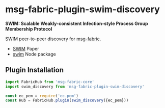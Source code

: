 # msg-fabric-plugin-swim-discovery

**SWIM: Scalable Weakly-consistent Infection-style Process Group Membership Protocol**

SWIM peer-to-peer discovery for [msg-fabric](https://www.npmjs.com/package/msg-fabric).

- [SWIM](http://www.cs.cornell.edu/~asdas/research/dsn02-SWIM.pdf) Paper
- [swim](https://www.npmjs.com/package/swim) Node package


## Plugin Installation

```javascript
import FabricHub from 'msg-fabric-core'
import swim_discovery from 'msg-fabric-plugin-swim-discovery'

const ec_pem = require('ec-pem')
const Hub = FabricHub.plugin(swim_discovery({ec_pem}))
```

